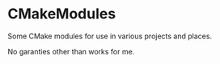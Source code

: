 # CMakeModules

Some CMake modules for use in various projects and places.

No garanties other than works for me.
